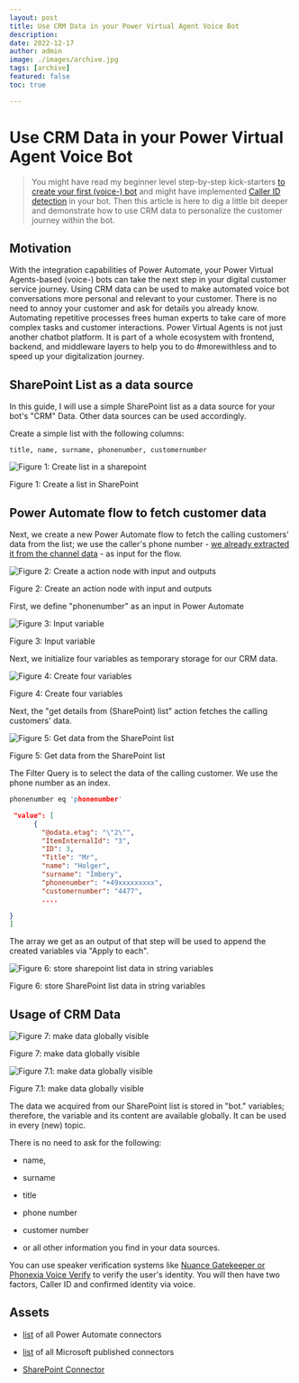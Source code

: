 ```yaml
---
layout: post
title: Use CRM Data in your Power Virtual Agent Voice Bot
description: 
date: 2022-12-17
author: admin
image: ./images/archive.jpg
tags: [archive]
featured: false
toc: true

---
```


# Use CRM Data in your Power Virtual Agent Voice Bot

> You might have read my beginner level step-by-step kick-starters [to create your first (voice-) bot](https://the.cognitiveservices.ninja/build-your-first-voice-bot-with-microsoft-power-virtual-agent-3e71f8531c3a) and might have implemented [Caller ID detection](https://the.cognitiveservices.ninja/give-your-bots-a-voice) in your bot. Then this article is here to dig a little bit deeper and demonstrate how to use CRM data to personalize the customer journey within the bot.

## Motivation

With the integration capabilities of Power Automate, your Power Virtual Agents-based (voice-) bots can take the next step in your digital customer service journey. Using CRM data can be used to make automated voice bot conversations more personal and relevant to your customer. There is no need to annoy your customer and ask for details you already know. Automating repetitive processes frees human experts to take care of more complex tasks and customer interactions. Power Virtual Agents is not just another chatbot platform. It is part of a whole ecosystem with frontend, backend, and middleware layers to help you to do #morewithless and to speed up your digitalization journey.

## SharePoint List as a data source

In this guide, I will use a simple SharePoint list as a data source for your bot's "CRM" Data. Other data sources can be used accordingly.

Create a simple list with the following columns:

```plaintext
title, name, surname, phonenumber, customernumber
```

![Figure 1: Create list in a sharepoint]({{site.baseurl}}/images/clbry6f1208l0gwnvand88iit.md/1nfphfblu.png)

Figure 1: Create a list in SharePoint

## Power Automate flow to fetch customer data

Next, we create a new Power Automate flow to fetch the calling customers' data from the list; we use the caller's phone number - [we already extracted it from the channel data](https://the.cognitiveservices.ninja/give-your-bots-a-voice#heading-callercallee-ids) - as input for the flow.

![Figure 2: Create a action node with input and outputs]({{site.baseurl}}/images/clbry6f1208l0gwnvand88iit.md/ixxhkoign.png)

Figure 2: Create an action node with input and outputs

First, we define "phonenumber" as an input in Power Automate

![Figure 3: Input variable]({{site.baseurl}}/images/clbry6f1208l0gwnvand88iit.md/nxsdmqm5h.png)

Figure 3: Input variable

Next, we initialize four variables as temporary storage for our CRM data.

![Figure 4: Create four variables]({{site.baseurl}}/images/clbry6f1208l0gwnvand88iit.md/sxbwetmjk.png)

Figure 4: Create four variables

Next, the "get details from (SharePoint) list" action fetches the calling customers' data.

![Figure 5: Get data from the SharePoint list]({{site.baseurl}}/images/clbry6f1208l0gwnvand88iit.md/uinkr2kxn.png)

Figure 5: Get data from the SharePoint list

The Filter Query is to select the data of the calling customer. We use the phone number as an index.

```c
phonenumber eq 'phonenumber'
```

```json
 "value": [
      {
        "@odata.etag": "\"2\"",
        "ItemInternalId": "3",
        "ID": 3,
        "Title": "Mr",
        "name": "Holger",
        "surname": "Imbery",
        "phonenumber": "+49xxxxxxxxx",
        "customernumber": "4477",
        ....

}
]
```

The array we get as an output of that step will be used to append the created variables via "Apply to each".

![Figure 6: store sharepoint list data in string variables]({{site.baseurl}}/images/clbry6f1208l0gwnvand88iit.md/ni5efnpwf.png)

Figure 6: store SharePoint list data in string variables

## Usage of CRM Data

![Figure 7: make data globally visible]({{site.baseurl}}/images/clbry6f1208l0gwnvand88iit.md/7rzzksojp.png)

Figure 7: make data globally visible

![Figure 7.1: make data globally visible]({{site.baseurl}}/images/clbry6f1208l0gwnvand88iit.md/qbdme7gib.png)

Figure 7.1: make data globally visible

The data we acquired from our SharePoint list is stored in "bot." variables; therefore, the variable and its content are available globally. It can be used in every (new) topic.

There is no need to ask for the following:

* name,

* surname

* title

* phone number

* customer number

* or all other information you find in your data sources.

You can use speaker verification systems like [Nuance Gatekeeper or Phonexia Voice Verify](https://techdocs.audiocodes.com/voice-ai-connect/#VAIG_Combined/speaker-verification.htm?TocPath=Bot%2520integration%257C_____8) to verify the user's identity. You will then have two factors, Caller ID and confirmed identity via voice.

## Assets

* [list](https://learn.microsoft.com/en-us/connectors/connector-reference/connector-reference-powerautomate-connectors) of all Power Automate connectors

* [list](https://learn.microsoft.com/en-us/connectors/connector-reference/connector-reference-microsoft-connectors) of all Microsoft published connectors

* [SharePoint Connector](https://learn.microsoft.com/en-us/connectors/sharepointonline/)
